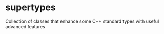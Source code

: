 # supertypes
Collection of classes that enhance some C++ standard types with useful advanced features

